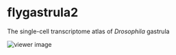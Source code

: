 # flygastrula2
The single-cell transcriptome atlas of *Drosophila* gastrula

![viewer image](./viewer.png)
